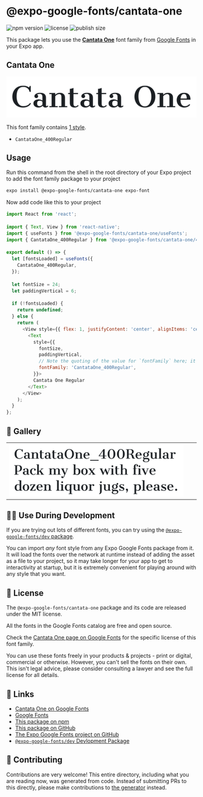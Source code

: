 # @expo-google-fonts/cantata-one

![npm version](https://flat.badgen.net/npm/v/@expo-google-fonts/cantata-one)
![license](https://flat.badgen.net/github/license/expo/google-fonts)
![publish size](https://flat.badgen.net/packagephobia/install/@expo-google-fonts/cantata-one)

This package lets you use the [**Cantata One**](https://fonts.google.com/specimen/Cantata+One) font family from [Google Fonts](https://fonts.google.com/) in your Expo app.

## Cantata One

![Cantata One](./font-family.png)

This font family contains [1 style](#-gallery).

- `CantataOne_400Regular`

## Usage

Run this command from the shell in the root directory of your Expo project to add the font family package to your project
```sh
expo install @expo-google-fonts/cantata-one expo-font
```

Now add code like this to your project
```js
import React from 'react';

import { Text, View } from 'react-native';
import { useFonts } from '@expo-google-fonts/cantata-one/useFonts';
import { CantataOne_400Regular } from '@expo-google-fonts/cantata-one/400Regular';

export default () => {
  let [fontsLoaded] = useFonts({
    CantataOne_400Regular,
  });

  let fontSize = 24;
  let paddingVertical = 6;

  if (!fontsLoaded) {
    return undefined;
  } else {
    return (
      <View style={{ flex: 1, justifyContent: 'center', alignItems: 'center' }}>
        <Text
          style={{
            fontSize,
            paddingVertical,
            // Note the quoting of the value for `fontFamily` here; it expects a string!
            fontFamily: 'CantataOne_400Regular',
          }}>
          Cantata One Regular
        </Text>
      </View>
    );
  }
};

```

## 🔡 Gallery


||||
|-|-|-|
|![CantataOne_400Regular](.//400Regular/CantataOne_400Regular.ttf.png)||||


## 👩‍💻 Use During Development

If you are trying out lots of different fonts, you can try using the [`@expo-google-fonts/dev` package](https://github.com/freeboub/google-fonts/tree/master/font-packages/dev#readme).

You can import *any* font style from any Expo Google Fonts package from it. It will load the fonts
over the network at runtime instead of adding the asset as a file to your project, so it may take longer
for your app to get to interactivity at startup, but it is extremely convenient
for playing around with any style that you want.

## 📖 License

The `@expo-google-fonts/cantata-one` package and its code are released under the MIT license.

All the fonts in the Google Fonts catalog are free and open source.

Check the [Cantata One page on Google Fonts](https://fonts.google.com/specimen/Cantata+One) for the specific license of this font family.

You can use these fonts freely in your products & projects - print or digital, commercial or otherwise. However, you can't sell the fonts on their own. This isn't legal advice, please consider consulting a lawyer and see the full license for all details.

## 🔗 Links

- [Cantata One on Google Fonts](https://fonts.google.com/specimen/Cantata+One)
- [Google Fonts](https://fonts.google.com/)
- [This package on npm](https://www.npmjs.com/package/@expo-google-fonts/cantata-one)
- [This package on GitHub](https://github.com/freeboub/google-fonts/tree/master/font-packages/cantata-one)
- [The Expo Google Fonts project on GitHub](https://github.com/freeboub/google-fonts)
- [`@expo-google-fonts/dev` Devlopment Package](https://github.com/freeboub/google-fonts/tree/master/font-packages/dev)

## 🤝 Contributing

Contributions are very welcome! This entire directory, including what you are reading now, was generated from code. Instead of submitting PRs to this directly, please make contributions to [the generator](https://github.com/freeboub/google-fonts/tree/master/packages/generator) instead.
